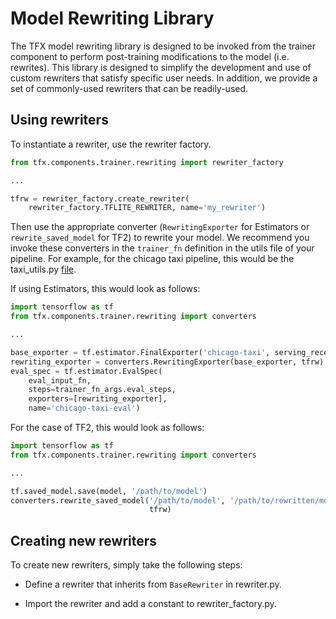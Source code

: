 # Model Rewriting Library

The TFX model rewriting library is designed to be invoked from the trainer
component to perform post-training modifications to the model (i.e. rewrites).
This library is designed to simplify the development and use of custom rewriters
that satisfy specific user needs. In addition, we provide a set of commonly-used
rewriters that can be readily-used.

## Using rewriters
To instantiate a rewriter, use the rewriter factory.

```python
from tfx.components.trainer.rewriting import rewriter_factory

...

tfrw = rewriter_factory.create_rewriter(
    rewriter_factory.TFLITE_REWRITER, name='my_rewriter')
```

Then use the appropriate converter (`RewritingExporter` for Estimators or
`rewrite_saved_model` for TF2) to rewrite your model. We recommend you invoke
these converters in the `trainer_fn` definition in the utils file of your
pipeline. For example, for the chicago taxi pipeline, this would be the
taxi_utils.py [file](https://github.com/tensorflow/tfx/blob/r0.21/tfx/examples/chicago_taxi_pipeline/taxi_utils.py).

If using Estimators, this would look as follows:

```python
import tensorflow as tf
from tfx.components.trainer.rewriting import converters

...

base_exporter = tf.estimator.FinalExporter('chicago-taxi', serving_receiver_fn)
rewriting_exporter = converters.RewritingExporter(base_exporter, tfrw)
eval_spec = tf.estimator.EvalSpec(
    eval_input_fn,
    steps=trainer_fn_args.eval_steps,
    exporters=[rewriting_exporter],
    name='chicago-taxi-eval')
```
For the case of TF2, this would look as follows:

```python
import tensorflow as tf
from tfx.components.trainer.rewriting import converters

...

tf.saved_model.save(model, '/path/to/model')
converters.rewrite_saved_model('/path/to/model', '/path/to/rewritten/model',
                               tfrw)
```

## Creating new rewriters

To create new rewriters, simply take the following steps:

* Define a rewriter that inherits from `BaseRewriter` in rewriter.py.

* Import the rewriter and add a constant to rewriter_factory.py.
